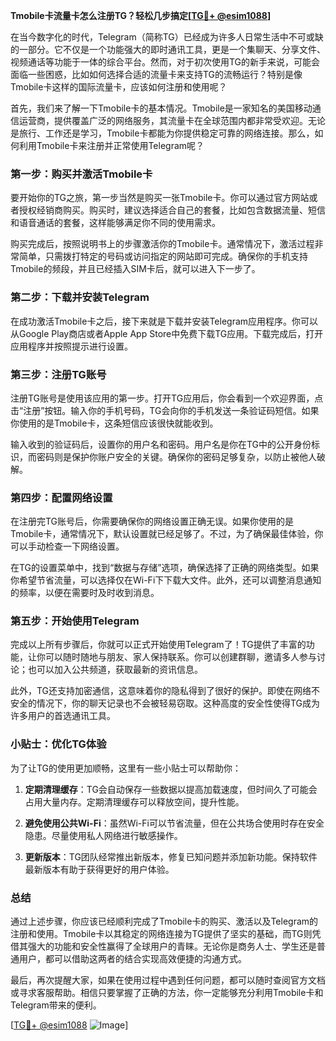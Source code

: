 **Tmobile卡流量卡怎么注册TG？轻松几步搞定[[TG💪+ @esim1088](https://t.me/s/esim1088)]**

在当今数字化的时代，Telegram（简称TG）已经成为许多人日常生活中不可或缺的一部分。它不仅是一个功能强大的即时通讯工具，更是一个集聊天、分享文件、视频通话等功能于一体的综合平台。然而，对于初次使用TG的新手来说，可能会面临一些困惑，比如如何选择合适的流量卡来支持TG的流畅运行？特别是像Tmobile卡这样的国际流量卡，应该如何注册和使用呢？

首先，我们来了解一下Tmobile卡的基本情况。Tmobile是一家知名的美国移动通信运营商，提供覆盖广泛的网络服务，其流量卡在全球范围内都非常受欢迎。无论是旅行、工作还是学习，Tmobile卡都能为你提供稳定可靠的网络连接。那么，如何利用Tmobile卡来注册并正常使用Telegram呢？

### 第一步：购买并激活Tmobile卡

要开始你的TG之旅，第一步当然是购买一张Tmobile卡。你可以通过官方网站或者授权经销商购买。购买时，建议选择适合自己的套餐，比如包含数据流量、短信和语音通话的套餐，这样能够满足你不同的使用需求。

购买完成后，按照说明书上的步骤激活你的Tmobile卡。通常情况下，激活过程非常简单，只需拨打特定的号码或访问指定的网站即可完成。确保你的手机支持Tmobile的频段，并且已经插入SIM卡后，就可以进入下一步了。

### 第二步：下载并安装Telegram

在成功激活Tmobile卡之后，接下来就是下载并安装Telegram应用程序。你可以从Google Play商店或者Apple App Store中免费下载TG应用。下载完成后，打开应用程序并按照提示进行设置。

### 第三步：注册TG账号

注册TG账号是使用该应用的第一步。打开TG应用后，你会看到一个欢迎界面，点击“注册”按钮。输入你的手机号码，TG会向你的手机发送一条验证码短信。如果你使用的是Tmobile卡，这条短信应该很快就能收到。

输入收到的验证码后，设置你的用户名和密码。用户名是你在TG中的公开身份标识，而密码则是保护你账户安全的关键。确保你的密码足够复杂，以防止被他人破解。

### 第四步：配置网络设置

在注册完TG账号后，你需要确保你的网络设置正确无误。如果你使用的是Tmobile卡，通常情况下，默认设置就已经足够了。不过，为了确保最佳体验，你可以手动检查一下网络设置。

在TG的设置菜单中，找到“数据与存储”选项，确保选择了正确的网络类型。如果你希望节省流量，可以选择仅在Wi-Fi下下载大文件。此外，还可以调整消息通知的频率，以便在需要时及时收到消息。

### 第五步：开始使用Telegram

完成以上所有步骤后，你就可以正式开始使用Telegram了！TG提供了丰富的功能，让你可以随时随地与朋友、家人保持联系。你可以创建群聊，邀请多人参与讨论；也可以加入公共频道，获取最新的资讯信息。

此外，TG还支持加密通信，这意味着你的隐私得到了很好的保护。即使在网络不安全的情况下，你的聊天记录也不会被轻易窃取。这种高度的安全性使得TG成为许多用户的首选通讯工具。

### 小贴士：优化TG体验

为了让TG的使用更加顺畅，这里有一些小贴士可以帮助你：

1. **定期清理缓存**：TG会自动保存一些数据以提高加载速度，但时间久了可能会占用大量内存。定期清理缓存可以释放空间，提升性能。
   
2. **避免使用公共Wi-Fi**：虽然Wi-Fi可以节省流量，但在公共场合使用时存在安全隐患。尽量使用私人网络进行敏感操作。

3. **更新版本**：TG团队经常推出新版本，修复已知问题并添加新功能。保持软件最新版本有助于获得更好的用户体验。

### 总结

通过上述步骤，你应该已经顺利完成了Tmobile卡的购买、激活以及Telegram的注册和使用。Tmobile卡以其稳定的网络连接为TG提供了坚实的基础，而TG则凭借其强大的功能和安全性赢得了全球用户的青睐。无论你是商务人士、学生还是普通用户，都可以借助这两者的结合实现高效便捷的沟通方式。

最后，再次提醒大家，如果在使用过程中遇到任何问题，都可以随时查阅官方文档或寻求客服帮助。相信只要掌握了正确的方法，你一定能够充分利用Tmobile卡和Telegram带来的便利。

[[TG💪+ @esim1088](https://t.me/s/esim1088) ![Image](https://i.postimg.cc/4NQfJmqS/Snipaste-2025-05-13-00-14-12.png)]
